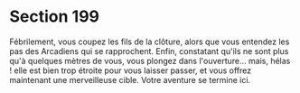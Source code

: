 # Section 199

Fébrilement, vous coupez les fils de la clôture, alors que vous entendez les pas des Arcadiens qui se rapprochent. Enfin, constatant qu'ils ne sont plus qu'à quelques mètres de vous, vous plongez dans l'ouverture... mais, hélas ! elle est bien trop étroite pour vous laisser passer, et vous offrez maintenant une merveilleuse cible. Votre aventure se termine ici.